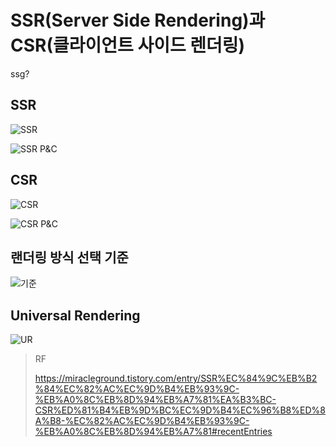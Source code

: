 # SSR(Server Side Rendering)과 CSR(클라이언트 사이드 렌더링)

ssg?  

## SSR

![SSR](https://img1.daumcdn.net/thumb/R1280x0/?scode=mtistory2&fname=https%3A%2F%2Fblog.kakaocdn.net%2Fdn%2FbtEBZW%2FbtrjbNWMsZ8%2FqbSFL3uHgsIEYK6cs8hkA1%2Fimg.jpg)

![SSR P&C](https://img1.daumcdn.net/thumb/R1280x0/?scode=mtistory2&fname=https%3A%2F%2Fblog.kakaocdn.net%2Fdn%2FbffjHV%2FbtrjbScxcoz%2FI0MOSfkIpjPozzJVCJxCV0%2Fimg.jpg)

## CSR

![CSR](https://img1.daumcdn.net/thumb/R1280x0/?scode=mtistory2&fname=https%3A%2F%2Fblog.kakaocdn.net%2Fdn%2FwgBrr%2Fbtrjd2Zy8X1%2Fw0ls25D1NIGCbZIoH0yI30%2Fimg.jpg)

![CSR P&C](https://img1.daumcdn.net/thumb/R1280x0/?scode=mtistory2&fname=https%3A%2F%2Fblog.kakaocdn.net%2Fdn%2FOi4bW%2Fbtrjb9kNXbc%2F78vaEGdodD7vt4KxzWT0K0%2Fimg.jpg)

## 랜더링 방식 선택 기준

![기준](https://img1.daumcdn.net/thumb/R1280x0/?scode=mtistory2&fname=https%3A%2F%2Fblog.kakaocdn.net%2Fdn%2FL6Y3e%2FbtrjctcsHxL%2Frsdmv2Uo8kZ1wIfvDTTaOk%2Fimg.jpg)



## Universal Rendering

![UR](https://img1.daumcdn.net/thumb/R1280x0/?scode=mtistory2&fname=https%3A%2F%2Fblog.kakaocdn.net%2Fdn%2FwZP2P%2Fbtri8sFtotN%2FqXuLyf4RfU42J7wakUMJNK%2Fimg.jpg)

> RF
>
> https://miracleground.tistory.com/entry/SSR%EC%84%9C%EB%B2%84%EC%82%AC%EC%9D%B4%EB%93%9C-%EB%A0%8C%EB%8D%94%EB%A7%81%EA%B3%BC-CSR%ED%81%B4%EB%9D%BC%EC%9D%B4%EC%96%B8%ED%8A%B8-%EC%82%AC%EC%9D%B4%EB%93%9C-%EB%A0%8C%EB%8D%94%EB%A7%81#recentEntries